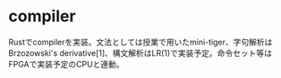 # compiler

Rustでcompilerを実装。文法としては授業で用いたmini-tiger、字句解析はBrzozowski's derivative[1]、構文解析はLR(1)で実装予定。命令セット等はFPGAで実装予定のCPUと連動。
